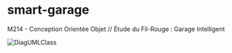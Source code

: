 # smart-garage

M214 - Conception Orientée Objet // Étude du Fil-Rouge : Garage Intelligent

![DiagUMLClass](https://i.imgur.com/u4PYfr8.png)
